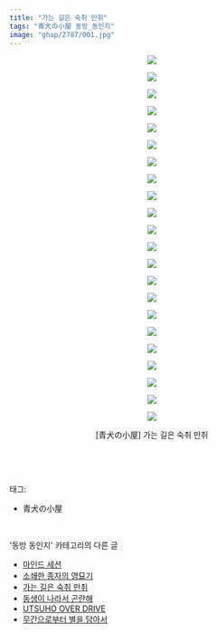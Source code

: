 ```yaml
---
title: "가는 길은 숙취 만취"
tags: "青犬の小屋 동방_동인지"
image: "ghap/2787/001.jpg"
---
```

<div class="article">
<p style="text-align: center; clear: none; float: none;"><img src="{{ site.nasurl }}/ghap/2787/001.jpg"/></p>
<p style="text-align: center; clear: none; float: none;"><img src="{{ site.nasurl }}/ghap/2787/002.jpg"/></p>
<p style="text-align: center; clear: none; float: none;"><img src="{{ site.nasurl }}/ghap/2787/003.jpg"/></p>
<p style="text-align: center; clear: none; float: none;"><img src="{{ site.nasurl }}/ghap/2787/004.jpg"/></p>
<p style="text-align: center; clear: none; float: none;"><img src="{{ site.nasurl }}/ghap/2787/005.jpg"/></p>
<p style="text-align: center; clear: none; float: none;"><img src="{{ site.nasurl }}/ghap/2787/006.jpg"/></p>
<p style="text-align: center; clear: none; float: none;"><img src="{{ site.nasurl }}/ghap/2787/007.jpg"/></p>
<p style="text-align: center; clear: none; float: none;"><img src="{{ site.nasurl }}/ghap/2787/008.jpg"/></p>
<p style="text-align: center; clear: none; float: none;"><img src="{{ site.nasurl }}/ghap/2787/009.jpg"/></p>
<p style="text-align: center; clear: none; float: none;"><img src="{{ site.nasurl }}/ghap/2787/010.jpg"/></p>
<p style="text-align: center; clear: none; float: none;"><img src="{{ site.nasurl }}/ghap/2787/011.jpg"/></p>
<p style="text-align: center; clear: none; float: none;"><img src="{{ site.nasurl }}/ghap/2787/012.jpg"/></p>
<p style="text-align: center; clear: none; float: none;"><img src="{{ site.nasurl }}/ghap/2787/013.jpg"/></p>
<p style="text-align: center; clear: none; float: none;"><img src="{{ site.nasurl }}/ghap/2787/014.jpg"/></p>
<p style="text-align: center; clear: none; float: none;"><img src="{{ site.nasurl }}/ghap/2787/015.jpg"/></p>
<p style="text-align: center; clear: none; float: none;"><img src="{{ site.nasurl }}/ghap/2787/016.jpg"/></p>
<p style="text-align: center; clear: none; float: none;"><img src="{{ site.nasurl }}/ghap/2787/017.jpg"/></p>
<p style="text-align: center; clear: none; float: none;"><img src="{{ site.nasurl }}/ghap/2787/018.jpg"/></p>
<p style="text-align: center; clear: none; float: none;"><img src="{{ site.nasurl }}/ghap/2787/019.jpg"/></p>
<p style="text-align: center; clear: none; float: none;"><img src="{{ site.nasurl }}/ghap/2787/020.jpg"/></p>
<p style="text-align: center; clear: none; float: none;"><img src="{{ site.nasurl }}/ghap/2787/021.jpg"/></p>
<p style="text-align: center; clear: none; float: none;"><img src="{{ site.nasurl }}/ghap/2787/022.jpg"/></p>
<p style="text-align: center; clear: none; float: none;">[青犬の小屋] 가는 길은 숙취 만취</p>
<p><br/></p>
</div><br/>
<div class="tagTrail">
<p>태그: </p>
<ul>
<li>青犬の小屋</li>
</ul>
</div><br/>
<div class="another">
<p>'동방 동인지' 카테고리의 다른 글</p>
<ul>
<li><a href="/2016-11-29-ghap_2789">마인드 세션</a></li>
<li><a href="/2016-11-29-ghap_2788">소쇄한 종자의 영묘기</a></li>
<li><a href="/2016-11-29-ghap_2787">가는 길은 숙취 만취</a></li>
<li><a href="/2016-11-28-ghap_2786">동생이 나라서 곤란해</a></li>
<li><a href="/2016-11-28-ghap_2785">UTSUHO OVER DRIVE</a></li>
<li><a href="/2016-11-28-ghap_2784">무간으로부터 별을 담아서</a></li>
</ul>
</div><br/>
<div class="cb_module cb_fluid">
<div class="cb_wrt cb_profile">
</div><!-- commentList close -->
</div><br/>
